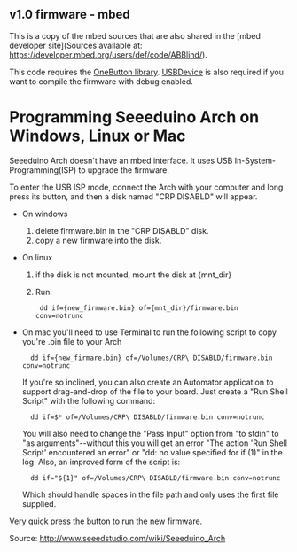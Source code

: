 v1.0 firmware - mbed
-----------

This is a copy of the mbed sources that are also shared in the [mbed developer site](Sources available at: https://developer.mbed.org/users/def/code/ABBlind/).

This code requires the [OneButton library](https://developer.mbed.org/users/jaup/code/OneButton/). [USBDevice](https://developer.mbed.org/users/mbed_official/code/USBDevice/) is also required if you want to compile the firmware with debug enabled.

# Programming Seeeduino Arch on Windows, Linux or Mac

Seeeduino Arch doesn't have an mbed interface. It uses USB In-System-Programming(ISP) to upgrade the firmware.

To enter the USB ISP mode, connect the Arch with your computer and long press its button, and then a disk named "CRP DISABLD" will appear.

* On windows

  1.  delete firmware.bin in the "CRP DISABLD" disk.
  2.  copy a new firmware into the disk.

* On linux

    1. if the disk is not mounted, mount the disk at {mnt_dir}
    2. Run:

            dd if={new_firmware.bin} of={mnt_dir}/firmware.bin conv=notrunc

* On mac you'll need to use Terminal to run the following script to copy you're .bin file to your Arch

        dd if={new_firmare.bin} of=/Volumes/CRP\ DISABLD/firmware.bin conv=notrunc

    If you're so inclined, you can also create an Automator application to support drag-and-drop of the file to your board. Just create a "Run Shell Script" with the following command:

        dd if=$* of=/Volumes/CRP\ DISABLD/firmware.bin conv=notrunc

    You will also need to change the "Pass Input" option from "to stdin" to "as arguments"--without this you will get an error "The action 'Run Shell Script' encountered an error" or "dd: no value specified for if (1)" in the log. 
    Also, an improved form of the script is:

        dd if="${1}" of=/Volumes/CRP\ DISABLD/firmware.bin conv=notrunc

    Which should handle spaces in the file path and only uses the first file supplied.

Very quick press the button to run the new firmware.

Source: http://www.seeedstudio.com/wiki/Seeeduino_Arch